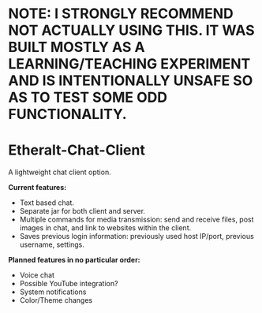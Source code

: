 # NOTE: I STRONGLY RECOMMEND NOT ACTUALLY USING THIS. IT WAS BUILT MOSTLY AS A LEARNING/TEACHING EXPERIMENT AND IS INTENTIONALLY UNSAFE SO AS TO TEST SOME ODD FUNCTIONALITY.

# Etheralt-Chat-Client
A lightweight chat client option.

**Current features:**
* Text based chat.
* Separate jar for both client and server.
* Multiple commands for media transmission: send and receive files, post images in chat, and link to websites within the client.
* Saves previous login information: previously used host IP/port, previous username, settings.

**Planned features in no particular order:**
* Voice chat
* Possible YouTube integration?
* System notifications
* Color/Theme changes
